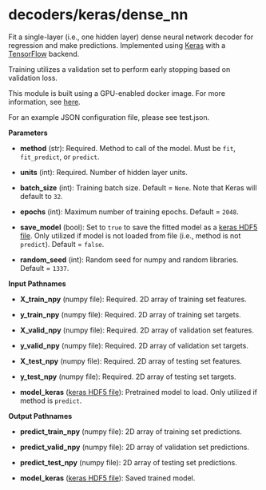 # decoders/keras/dense_nn

Fit a single-layer (i.e., one hidden layer) dense neural network decoder for regression and make predictions. 
Implemented using [Keras](https://github.com/keras-team/keras) with a 
[TensorFlow](https://github.com/tensorflow/tensorflow) backend.

Training utilizes a validation set to perform early stopping based on validation loss.

This module is built using a GPU-enabled docker image. 
For more information, see [here](https://github.com/NVIDIA/nvidia-docker).

For an example JSON configuration file, please see test.json.

__Parameters__

* **method** (str): Required. Method to call of the model. Must be ```fit```, ```fit_predict```, or ```predict```.

* **units** (int): Required. Number of hidden layer units.

* **batch_size** (int): Training batch size. Default = ```None```. Note that Keras will default to ```32```.

* **epochs** (int): Maximum number of training epochs. Default = ```2048```.

* **save_model** (bool): Set to ```true``` to save the fitted model as a 
[keras HDF5 file](https://keras.io/getting-started/faq/#how-can-i-save-a-keras-model). 
Only utilized if model is not loaded from file (i.e., method is not ```predict```). Default = ```false```.

* **random_seed** (int): Random seed for numpy and random libraries. Default = ```1337```.

__Input Pathnames__

* **X_train_npy** (numpy file): Required. 2D array of training set features.

* **y_train_npy** (numpy file): Required. 2D array of training set targets.

* **X_valid_npy** (numpy file): Required. 2D array of validation set features.

* **y_valid_npy** (numpy file): Required. 2D array of validation set targets.

* **X_test_npy** (numpy file): Required. 2D array of testing set features.

* **y_test_npy** (numpy file): Required. 2D array of testing set targets.

* **model_keras** ([keras HDF5 file](https://keras.io/getting-started/faq/#how-can-i-save-a-keras-model)): 
Pretrained model to load. Only utilized if method is ```predict```.

__Output Pathnames__

* **predict_train_npy** (numpy file): 2D array of training set predictions.

* **predict_valid_npy** (numpy file): 2D array of validation set predictions.

* **predict_test_npy** (numpy file): 2D array of testing set predictions.

* **model_keras** ([keras HDF5 file](https://keras.io/getting-started/faq/#how-can-i-save-a-keras-model)): 
Saved trained model.

